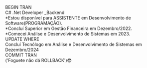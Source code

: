 BEGIN TRAN<br/> C# .Net Developer _Backend<br/> *Estou disponível para ASSISTENTE em Desenvolvimento de Software(PROGRAMAÇÃO).<br/> *Concluí Superior em Gestão Financeira em Dezembro/2022.<br/> *Comecei Análise e Desenvolvimento de Sistemas em 2023.<br/> UPDATE WHERE<br/> Concluí Tecnólogo em Análise e Desenvolvimento de Sistemas em Dezembro/2024<br/> COMMIT TRAN<br/> ('Foguete não dá ROLLBACK')😎
